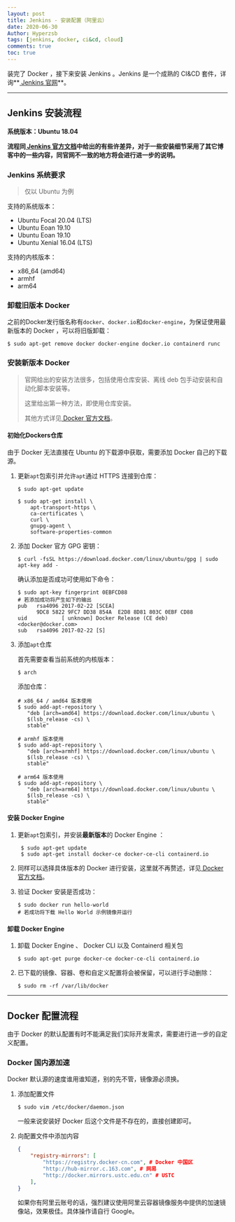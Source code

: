 ```yaml
---
layout: post
title: Jenkins - 安装配置（阿里云）
date: 2020-06-30
Author: Hyperzsb
tags: [jenkins, docker, ci&cd, cloud]
comments: true
toc: true
---
```


装完了 Docker ，接下来安装 Jenkins 。Jenkins 是一个成熟的 CI&CD 套件，详询**[ Jenkins 官网](https://www.jenkins.io/)**。

<!-- more -->



---

## Jenkins 安装流程

**系统版本：Ubuntu 18.04**

**流程同[ Jenkins 官方文档](https://www.jenkins.io/zh/doc/book/installing/)中给出的有些许差异，对于一些安装细节采用了其它博客中的一些内容，同官网不一致的地方将会进行进一步的说明。**



### Jenkins 系统要求

> 仅以 Ubuntu 为例

支持的系统版本：

- Ubuntu Focal 20.04 (LTS)
- Ubuntu Eoan 19.10
- Ubuntu Eoan 19.10
- Ubuntu Xenial 16.04 (LTS)

支持的内核版本：

- x86_64 (amd64)
- armhf
- arm64



### 卸载旧版本 Docker

之前的Docker发行版名称有`docker`、`docker.io`和`docker-engine`，为保证使用最新版本的 Docker ，可以将旧版卸载：

```shell
$ sudo apt-get remove docker docker-engine docker.io containerd runc
```



### 安装新版本 Docker

> 官网给出的安装方法很多，包括使用仓库安装、离线 deb 包手动安装和自动化脚本安装等。
>
> 这里给出第一种方法，即使用仓库安装。
>
> 其他方式详见[ Docker 官方文档](https://docs.docker.com/engine/install)。

#### 初始化Dockers仓库

由于 Docker 无法直接在 Ubuntu 的下载源中获取，需要添加 Docker 自己的下载源。

1. 更新`apt`包索引并允许`apt`通过 HTTPS 连接到仓库：

   ```shell
   $ sudo apt-get update
   
   $ sudo apt-get install \
       apt-transport-https \
       ca-certificates \
       curl \
       gnupg-agent \
       software-properties-common
   ```

2. 添加 Docker 官方 GPG 密钥：

   ```shell
   $ curl -fsSL https://download.docker.com/linux/ubuntu/gpg | sudo apt-key add -
   ```

   确认添加是否成功可使用如下命令：

   ```shell
   $ sudo apt-key fingerprint 0EBFCD88
   # 若添加成功将产生如下的输出
   pub   rsa4096 2017-02-22 [SCEA]
         9DC8 5822 9FC7 DD38 854A  E2D8 8D81 803C 0EBF CD88
   uid           [ unknown] Docker Release (CE deb) <docker@docker.com>
   sub   rsa4096 2017-02-22 [S]
   ```

3. 添加`apt`仓库

   首先需要查看当前系统的内核版本：

   ```shell
   $ arch
   ```

   添加仓库：

   ```shell
   # x86_64 / amd64 版本使用
   $ sudo add-apt-repository \
      "deb [arch=amd64] https://download.docker.com/linux/ubuntu \
      $(lsb_release -cs) \
      stable"
      
   # armhf 版本使用
   $ sudo add-apt-repository \
      "deb [arch=armhf] https://download.docker.com/linux/ubuntu \
      $(lsb_release -cs) \
      stable"
      
   # arm64 版本使用
   $ sudo add-apt-repository \
      "deb [arch=arm64] https://download.docker.com/linux/ubuntu \
      $(lsb_release -cs) \
      stable"
   ```

#### 安装 Docker Engine

1. 更新`apt`包索引，并安装**最新版本**的 Docker Engine ：

   ```shell
    $ sudo apt-get update
    $ sudo apt-get install docker-ce docker-ce-cli containerd.io
   ```

2. 同样可以选择具体版本的 Docker 进行安装，这里就不再赘述，详见[ Docker 官方文档](https://docs.docker.com/engine/install)。

3. 验证 Docker 安装是否成功：

   ```shell
   $ sudo docker run hello-world
   # 若成功将下载 Hello World 示例镜像并运行
   ```

#### 卸载 Docker Engine

1. 卸载 Docker Engine 、 Docker CLI 以及 Containerd 相关包

   ```shell
   $ sudo apt-get purge docker-ce docker-ce-cli containerd.io
   ```

2. 已下载的镜像、容器、卷和自定义配置将会被保留，可以进行手动删除：

   ```
   $ sudo rm -rf /var/lib/docker
   ```



---

## Docker 配置流程

由于 Docker 的默认配置有时不能满足我们实际开发需求，需要进行进一步的自定义配置。



### Docker 国内源加速

Docker 默认源的速度谁用谁知道，别的先不管，镜像源必须换。

1. 添加配置文件

   ```shell
   $ sudo vim /etc/docker/daemon.json
   ```

   一般来说安装好 Docker 后这个文件是不存在的，直接创建即可。

2. 向配置文件中添加内容

   ```json
   {
       "registry-mirrors": [
           "https://registry.docker-cn.com", # Docker 中国区
           "http://hub-mirror.c.163.com", # 网易
           "http://docker.mirrors.ustc.edu.cn" # USTC
       ],
   }
   ```

   如果你有阿里云账号的话，强烈建议使用阿里云容器镜像服务中提供的加速镜像站，效果极佳。具体操作请自行 Google。

